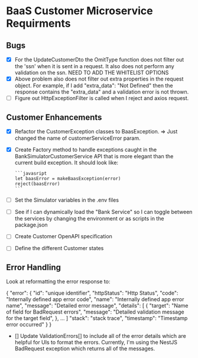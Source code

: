 # BaaS Customer Microservice Requirments

## Bugs
- [x] For the UpdateCustomerDto the OmitType function does not filter
      out the 'ssn' when it is sent in a request. It also does not
      perform any validation on the ssn. NEED TO ADD THE WHITELIST OPTIONS
- [x] Above problem also does not filter out extra properties in the
      request object. For example, if I add "extra_data": "Not Defined"
      then the response contains the "extra_data" and a validation
      error is not thrown.
- [ ] Figure out HttpExceptionFilter is called when I reject and axios
      request.

## Customer Enhancements
- [x] Refactor the CustomerException classes to BaasException.
      => Just changed the name of customerServiceError param.
- [x] Create Factory method to handle exceptions caught in the 
      BankSimulatorCustomerService API that is more elegant than the
      current build exception. It should look like:

      ```javasript
      let baasError = makeBaasException(error)
      reject(baasError)
      ```
- [ ] Set the Simulator variables in the .env files
- [ ] See if I can dynamically load the "Bank Service" so I can toggle
      between the services by changing the environment or as scripts
      in the package.json
- [ ] Create Customer OpenAPI specification
- [ ] Define the different Customer states

## Error Handling
Look at reformatting the error response to:

{
  "error": {
    "id":           "unique identifier",
    "httpStatus":   "Http Status",
    "code":         "Internally defined app error code",
    "name":         "Internally defined app error name",
    "message":      "Detailed error message",
    "details": [
      {
        "target":   "Name of field for BadRequest errors",
        "message":  "Detailed validation message for the target field",
      },
      ...
    ]
    "stack":        "stack trace",
    "timestamp":    "Timestamp error occurred"
  }
}

- []  Update ValidationErrors[] to include all of the error details which
      are helpful for UIs to format the errors. Currently, I'm using the
      NestJS BadRequest exception which returns all of the messages.